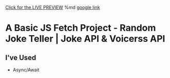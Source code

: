 [Click for the LIVE PREVIEW](https://cetinsangu.github.io/randomjoke/)
%md <a href="https://cetinsangu.github.io/randomjoke/)" target="_blank">google link</a>


# A Basic JS Fetch Project - Random Joke Teller | Joke API & Voicerss API

## I've Used

- Async/Await
